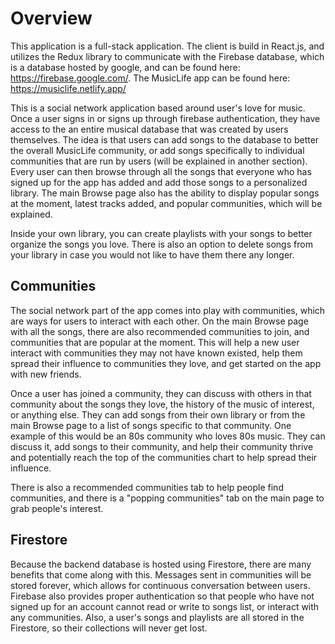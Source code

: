 # Overview

This application is a full-stack application. The client is build in React.js, and utilizes the Redux library to communicate with the Firebase database, which is a database hosted by google, and can be found here: https://firebase.google.com/. The MusicLife app can be found here: https://musiclife.netlify.app/

This is a social network application based around user's love for music. Once a user signs in or signs up through firebase authentication, they have access to the an entire musical database that was created by users themselves. The idea is that users can add songs to the database to better the overall MusicLife community, or add songs specifically to individual communities that are run by users (will be explained in another section). Every user can then browse through all the songs that everyone who has signed up for the app has added and add those songs to a personalized library. The main Browse page also has the ability to display popular songs at the moment, latest tracks added, and popular communities, which will be explained.

Inside your own library, you can create playlists with your songs to better organize the songs you love. There is also an option to delete songs from your library in case you would not like to have them there any longer.

## Communities
The social network part of the app comes into play with communities, which are ways for users to interact with each other. On the main Browse page with all the songs, there are also recommended communities to join, and communities that are popular at the moment. This will help a new user interact with communities they may not have known existed, help them spread their influence to communities they love, and get started on the app with new friends.

Once a user has joined a community, they can discuss with others in that community about the songs they love, the history of the music of interest, or anything else. They can add songs from their own library or from the main Browse page to a list of songs specific to that community. One example of this would be an 80s community who loves 80s music. They can discuss it, add songs to their community, and help their community thrive and potentially reach the top of the communities chart to help spread their influence.

There is also a recommended communities tab to help people find communities, and there is a "popping communities" tab on the main page to grab people's interest.

## Firestore
Because the backend database is hosted using Firestore, there are many benefits that come along with this. Messages sent in communities will be stored forever, which allows for continuous conversation between users. Firebase also provides proper authentication so that people who have not signed up for an account cannot read or write to songs list, or interact with any communities. Also, a user's songs and playlists are all stored in the Firestore, so their collections will never get lost.
